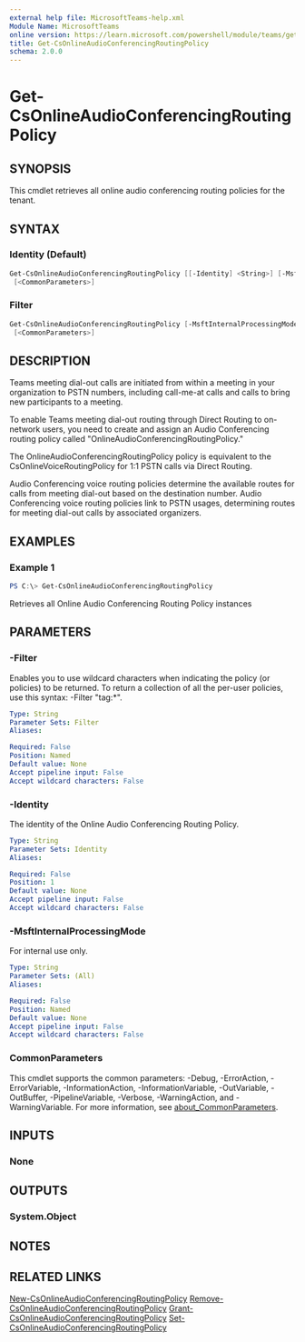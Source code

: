 ```yaml
---
external help file: MicrosoftTeams-help.xml
Module Name: MicrosoftTeams
online version: https://learn.microsoft.com/powershell/module/teams/get-csonlineaudioconferencingroutingpolicy
title: Get-CsOnlineAudioConferencingRoutingPolicy
schema: 2.0.0
---
```


# Get-CsOnlineAudioConferencingRoutingPolicy

## SYNOPSIS

This cmdlet retrieves all online audio conferencing routing policies for the tenant.

## SYNTAX

### Identity (Default)

```powershell
Get-CsOnlineAudioConferencingRoutingPolicy [[-Identity] <String>] [-MsftInternalProcessingMode <String>]
 [<CommonParameters>]
```

### Filter

```powershell
Get-CsOnlineAudioConferencingRoutingPolicy [-MsftInternalProcessingMode <String>] [-Filter <String>]
 [<CommonParameters>]
```

## DESCRIPTION

Teams meeting dial-out calls are initiated from within a meeting in your organization to PSTN numbers, including call-me-at calls and calls to bring new participants to a meeting.

To enable Teams meeting dial-out routing through Direct Routing to on-network users, you need to create and assign an Audio Conferencing routing policy called "OnlineAudioConferencingRoutingPolicy."

The OnlineAudioConferencingRoutingPolicy policy is equivalent to the CsOnlineVoiceRoutingPolicy for 1:1 PSTN calls via Direct Routing.

Audio Conferencing voice routing policies determine the available routes for calls from meeting dial-out based on the destination number. Audio Conferencing voice routing policies link to PSTN usages, determining routes for meeting dial-out calls by associated organizers.

## EXAMPLES

### Example 1

```powershell
PS C:\> Get-CsOnlineAudioConferencingRoutingPolicy 
```

Retrieves all Online Audio Conferencing Routing Policy instances

## PARAMETERS

### -Filter

Enables you to use wildcard characters when indicating the policy (or policies) to be returned. To return a collection of all the per-user policies, use this syntax: -Filter "tag:*".

```yaml
Type: String
Parameter Sets: Filter
Aliases:

Required: False
Position: Named
Default value: None
Accept pipeline input: False
Accept wildcard characters: False
```

### -Identity

The identity of the Online Audio Conferencing Routing Policy.

```yaml
Type: String
Parameter Sets: Identity
Aliases:

Required: False
Position: 1
Default value: None
Accept pipeline input: False
Accept wildcard characters: False
```

### -MsftInternalProcessingMode

For internal use only.

```yaml
Type: String
Parameter Sets: (All)
Aliases:

Required: False
Position: Named
Default value: None
Accept pipeline input: False
Accept wildcard characters: False
```

### CommonParameters

This cmdlet supports the common parameters: -Debug, -ErrorAction, -ErrorVariable, -InformationAction, -InformationVariable, -OutVariable, -OutBuffer, -PipelineVariable, -Verbose, -WarningAction, and -WarningVariable. For more information, see [about_CommonParameters](http://go.microsoft.com/fwlink/?LinkID=113216).

## INPUTS

### None

## OUTPUTS

### System.Object

## NOTES

## RELATED LINKS

[New-CsOnlineAudioConferencingRoutingPolicy](New-CsOnlineAudioConferencingRoutingPolicy.md)
[Remove-CsOnlineAudioConferencingRoutingPolicy](Remove-CsOnlineAudioConferencingRoutingPolicy.md)
[Grant-CsOnlineAudioConferencingRoutingPolicy](Grant-CsOnlineAudioConferencingRoutingPolicy.md)
[Set-CsOnlineAudioConferencingRoutingPolicy](Set-CsOnlineAudioConferencingRoutingPolicy.md)

